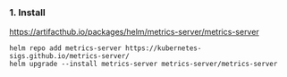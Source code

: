 ### 1. Install 
https://artifacthub.io/packages/helm/metrics-server/metrics-server

```shell
helm repo add metrics-server https://kubernetes-sigs.github.io/metrics-server/
helm upgrade --install metrics-server metrics-server/metrics-server
```